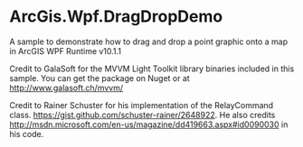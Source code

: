 ArcGis.Wpf.DragDropDemo
=======================

A sample to demonstrate how to drag and drop a point graphic onto a map in ArcGIS WPF Runtime v10.1.1

Credit to GalaSoft for the MVVM Light Toolkit library binaries included in this sample. You can get the package on Nuget or at http://www.galasoft.ch/mvvm/ 

Credit to Rainer Schuster for his implementation of the RelayCommand class.  https://gist.github.com/schuster-rainer/2648922. He also credits http://msdn.microsoft.com/en-us/magazine/dd419663.aspx#id0090030 in his code. 